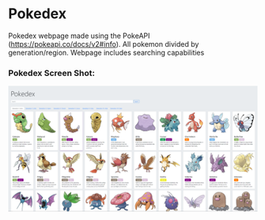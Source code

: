 # Pokedex
Pokedex webpage made using the PokeAPI (https://pokeapi.co/docs/v2#info). All pokemon divided by generation/region. Webpage includes searching capabilities

### Pokedex Screen Shot: 
![Moc](https://github.com/lilipach/Pokedex/blob/main/webpage_screenshot.png?raw=true)
